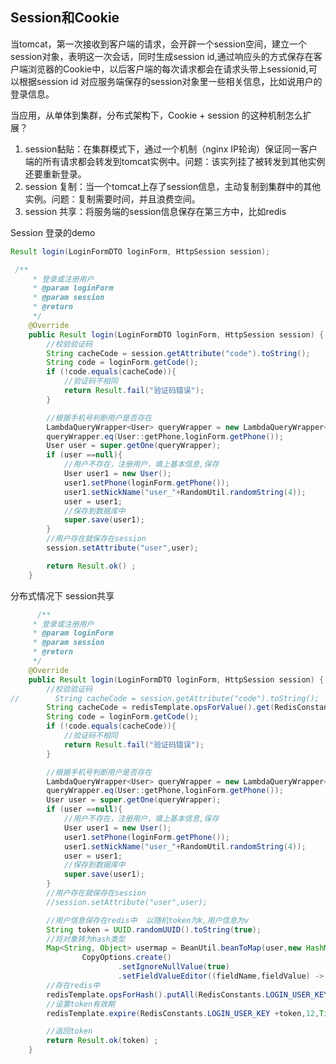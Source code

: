 ## Session和Cookie

当tomcat，第一次接收到客户端的请求，会开辟一个session空间，建立一个session对象，表明这一次会话，同时生成session id,通过响应头的方式保存在客户端浏览器的Cookie中，以后客户端的每次请求都会在请求头带上sessionid,可以根据session id 对应服务端保存的session对象里一些相关信息，比如说用户的登录信息。

当应用，从单体到集群，分布式架构下，Cookie + session 的这种机制怎么扩展？

1. session黏贴：在集群模式下，通过一个机制（nginx IP轮询）保证同一客户端的所有请求都会转发到tomcat实例中。问题：该实列挂了被转发到其他实例还要重新登录。
2. session 复制：当一个tomcat上存了session信息，主动复制到集群中的其他实例。问题：复制需要时间，并且浪费空间。
3. session 共享：将服务端的session信息保存在第三方中，比如redis   



Session 登录的demo

```java
Result login(LoginFormDTO loginForm, HttpSession session);

 /**
     * 登录或注册用户
     * @param loginForm
     * @param session
     * @return
     */
    @Override
    public Result login(LoginFormDTO loginForm, HttpSession session) {
        //校验验证码
        String cacheCode = session.getAttribute("code").toString();
        String code = loginForm.getCode();
        if (!code.equals(cacheCode)){
            //验证码不相同
            return Result.fail("验证码错误");
        }

        //根据手机号判断用户是否存在
        LambdaQueryWrapper<User> queryWrapper = new LambdaQueryWrapper<>();
        queryWrapper.eq(User::getPhone,loginForm.getPhone());
        User user = super.getOne(queryWrapper);
        if (user ==null){
            //用户不存在，注册用户，填上基本信息,保存
            User user1 = new User();
            user1.setPhone(loginForm.getPhone());
            user1.setNickName("user_"+RandomUtil.randomString(4));
            user = user1;
            //保存到数据库中
            super.save(user1);
        }
        //用户存在就保存在session
        session.setAttribute("user",user);

        return Result.ok() ;
    }
```

分布式情况下 session共享

```java
      /**
     * 登录或注册用户
     * @param loginForm
     * @param session
     * @return
     */
    @Override
    public Result login(LoginFormDTO loginForm, HttpSession session) {
        //校验验证码
//        String cacheCode = session.getAttribute("code").toString();
        String cacheCode = redisTemplate.opsForValue().get(RedisConstants.LOGIN_CODE_KEY + loginForm.getPhone());
        String code = loginForm.getCode();
        if (!code.equals(cacheCode)){
            //验证码不相同
            return Result.fail("验证码错误");
        }

        //根据手机号判断用户是否存在
        LambdaQueryWrapper<User> queryWrapper = new LambdaQueryWrapper<>();
        queryWrapper.eq(User::getPhone,loginForm.getPhone());
        User user = super.getOne(queryWrapper);
        if (user ==null){
            //用户不存在，注册用户，填上基本信息,保存
            User user1 = new User();
            user1.setPhone(loginForm.getPhone());
            user1.setNickName("user_"+RandomUtil.randomString(4));
            user = user1;
            //保存到数据库中
            super.save(user1);
        }
        //用户存在就保存在session
        //session.setAttribute("user",user);

        //用户信息保存在redis中  以随机token为k,用户信息为v
        String token = UUID.randomUUID().toString(true);
        //将对象转为hash类型
        Map<String, Object> usermap = BeanUtil.beanToMap(user,new HashMap<>(),
                CopyOptions.create()
                        .setIgnoreNullValue(true)
                        .setFieldValueEditor((fieldName,fieldValue) -> fieldValue.toString()));
        //存在redis中
        redisTemplate.opsForHash().putAll(RedisConstants.LOGIN_USER_KEY+token,usermap);
        //设置token有效期
        redisTemplate.expire(RedisConstants.LOGIN_USER_KEY +token,12,TimeUnit.HOURS);

        //返回token
        return Result.ok(token) ;
    }
```



